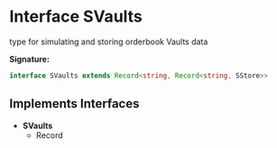 
# Interface SVaults

type for simulating and storing orderbook Vaults data

<b>Signature:</b>

```typescript
interface SVaults extends Record<string, Record<string, SStore>> 
```

## Implements Interfaces

- <b>SVaults</b>
    - Record

